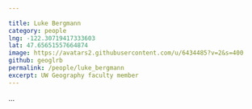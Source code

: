 ```yaml
---
 
title: Luke Bergmann
category: people
lng: -122.30719417333603
lat: 47.65651557664874
image: https://avatars2.githubusercontent.com/u/6434485?v=2&s=400
github: geoglrb
permalink: /people/luke_bergmann
excerpt: UW Geography faculty member
---
```

...
